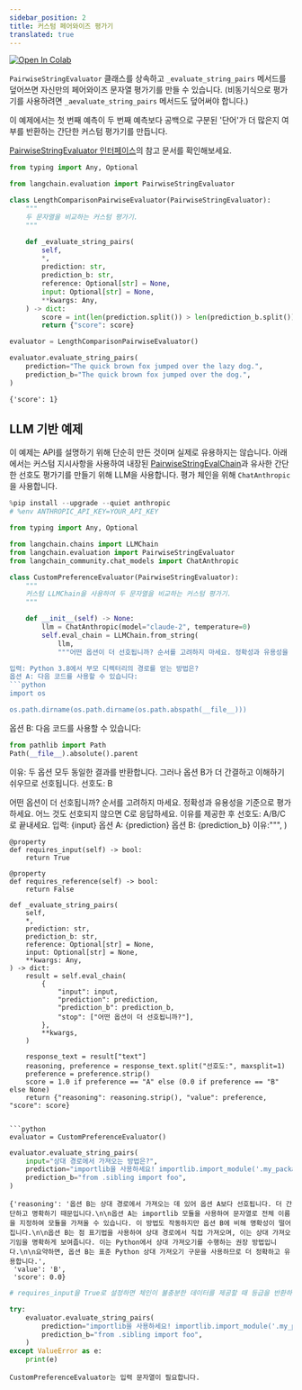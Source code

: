 ```yaml
---
sidebar_position: 2
title: 커스텀 페어와이즈 평가기
translated: true
---
```


[![Open In Colab](https://colab.research.google.com/assets/colab-badge.svg)](https://colab.research.google.com/github/langchain-ai/langchain/blob/master/docs/docs/guides/evaluation/comparison/custom.ipynb)

`PairwiseStringEvaluator` 클래스를 상속하고 `_evaluate_string_pairs` 메서드를 덮어쓰면 자신만의 페어와이즈 문자열 평가기를 만들 수 있습니다. (비동기식으로 평가기를 사용하려면 `_aevaluate_string_pairs` 메서드도 덮어써야 합니다.)

이 예제에서는 첫 번째 예측이 두 번째 예측보다 공백으로 구분된 '단어'가 더 많은지 여부를 반환하는 간단한 커스텀 평가기를 만듭니다.

[PairwiseStringEvaluator 인터페이스](https://api.python.langchain.com/en/latest/evaluation/langchain.evaluation.schema.PairwiseStringEvaluator.html#langchain.evaluation.schema.PairwiseStringEvaluator)의 참고 문서를 확인해보세요.

```python
from typing import Any, Optional

from langchain.evaluation import PairwiseStringEvaluator

class LengthComparisonPairwiseEvaluator(PairwiseStringEvaluator):
    """
    두 문자열을 비교하는 커스텀 평가기.
    """

    def _evaluate_string_pairs(
        self,
        *,
        prediction: str,
        prediction_b: str,
        reference: Optional[str] = None,
        input: Optional[str] = None,
        **kwargs: Any,
    ) -> dict:
        score = int(len(prediction.split()) > len(prediction_b.split()))
        return {"score": score}
```

```python
evaluator = LengthComparisonPairwiseEvaluator()

evaluator.evaluate_string_pairs(
    prediction="The quick brown fox jumped over the lazy dog.",
    prediction_b="The quick brown fox jumped over the dog.",
)
```

```output
{'score': 1}
```

## LLM 기반 예제

이 예제는 API를 설명하기 위해 단순히 만든 것이며 실제로 유용하지는 않습니다. 아래에서는 커스텀 지시사항을 사용하여 내장된 [PairwiseStringEvalChain](https://api.python.langchain.com/en/latest/evaluation/langchain.evaluation.comparison.eval_chain.PairwiseStringEvalChain.html#langchain.evaluation.comparison.eval_chain.PairwiseStringEvalChain)과 유사한 간단한 선호도 평가기를 만들기 위해 LLM을 사용합니다. 평가 체인을 위해 `ChatAnthropic`을 사용합니다.

```python
%pip install --upgrade --quiet anthropic
# %env ANTHROPIC_API_KEY=YOUR_API_KEY

```

```python
from typing import Any, Optional

from langchain.chains import LLMChain
from langchain.evaluation import PairwiseStringEvaluator
from langchain_community.chat_models import ChatAnthropic

class CustomPreferenceEvaluator(PairwiseStringEvaluator):
    """
    커스텀 LLMChain을 사용하여 두 문자열을 비교하는 커스텀 평가기.
    """

    def __init__(self) -> None:
        llm = ChatAnthropic(model="claude-2", temperature=0)
        self.eval_chain = LLMChain.from_string(
            llm,
            """어떤 옵션이 더 선호됩니까? 순서를 고려하지 마세요. 정확성과 유용성을 기준으로 평가하세요. 어느 것도 선호되지 않으면 C로 응답하세요. 이유를 제공한 후 선호도: A/B/C로 끝내세요.

입력: Python 3.8에서 부모 디렉터리의 경로를 얻는 방법은?
옵션 A: 다음 코드를 사용할 수 있습니다:
```python
import os

os.path.dirname(os.path.dirname(os.path.abspath(__file__)))
```

옵션 B: 다음 코드를 사용할 수 있습니다:

```python
from pathlib import Path
Path(__file__).absolute().parent
```

이유: 두 옵션 모두 동일한 결과를 반환합니다. 그러나 옵션 B가 더 간결하고 이해하기 쉬우므로 선호됩니다.
선호도: B

어떤 옵션이 더 선호됩니까? 순서를 고려하지 마세요. 정확성과 유용성을 기준으로 평가하세요. 어느 것도 선호되지 않으면 C로 응답하세요. 이유를 제공한 후 선호도: A/B/C로 끝내세요.
입력: {input}
옵션 A: {prediction}
옵션 B: {prediction_b}
이유:""",
)

    @property
    def requires_input(self) -> bool:
        return True

    @property
    def requires_reference(self) -> bool:
        return False

    def _evaluate_string_pairs(
        self,
        *,
        prediction: str,
        prediction_b: str,
        reference: Optional[str] = None,
        input: Optional[str] = None,
        **kwargs: Any,
    ) -> dict:
        result = self.eval_chain(
            {
                "input": input,
                "prediction": prediction,
                "prediction_b": prediction_b,
                "stop": ["어떤 옵션이 더 선호됩니까?"],
            },
            **kwargs,
        )

        response_text = result["text"]
        reasoning, preference = response_text.split("선호도:", maxsplit=1)
        preference = preference.strip()
        score = 1.0 if preference == "A" else (0.0 if preference == "B" else None)
        return {"reasoning": reasoning.strip(), "value": preference, "score": score}

```

```python
evaluator = CustomPreferenceEvaluator()
```

```python
evaluator.evaluate_string_pairs(
    input="상대 경로에서 가져오는 방법은?",
    prediction="importlib을 사용하세요! importlib.import_module('.my_package', '.')",
    prediction_b="from .sibling import foo",
)
```

```output
{'reasoning': '옵션 B는 상대 경로에서 가져오는 데 있어 옵션 A보다 선호됩니다. 더 간단하고 명확하기 때문입니다.\n\n옵션 A는 importlib 모듈을 사용하여 문자열로 전체 이름을 지정하여 모듈을 가져올 수 있습니다. 이 방법도 작동하지만 옵션 B에 비해 명확성이 떨어집니다.\n\n옵션 B는 점 표기법을 사용하여 상대 경로에서 직접 가져오며, 이는 상대 가져오기임을 명확하게 보여줍니다. 이는 Python에서 상대 가져오기를 수행하는 권장 방법입니다.\n\n요약하면, 옵션 B는 표준 Python 상대 가져오기 구문을 사용하므로 더 정확하고 유용합니다.',
 'value': 'B',
 'score': 0.0}
```

```python
# requires_input을 True로 설정하면 체인이 불충분한 데이터를 제공할 때 등급을 반환하지 않도록 추가 검증을 수행합니다.

try:
    evaluator.evaluate_string_pairs(
        prediction="importlib을 사용하세요! importlib.import_module('.my_package', '.')",
        prediction_b="from .sibling import foo",
    )
except ValueError as e:
    print(e)
```

```output
CustomPreferenceEvaluator는 입력 문자열이 필요합니다.
```